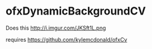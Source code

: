 ofxDynamicBackgroundCV
======================

Does this
http://i.imgur.com/JKSft1L.png

requires https://github.com/kylemcdonald/ofxCv
